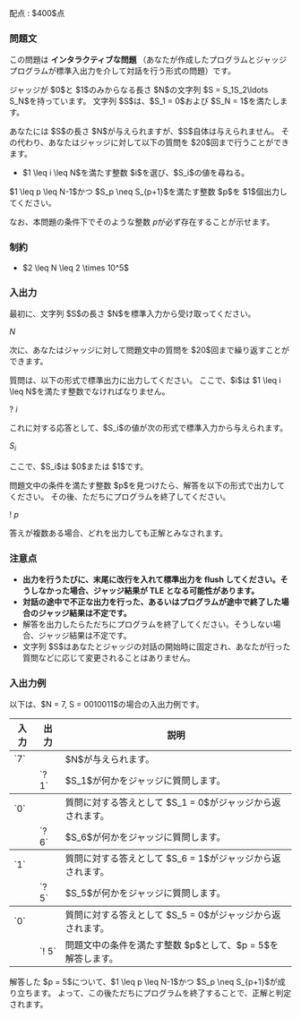 
<div>

<span>

<span>

<p>
配点 : $400$点
</p>

<div>

<section>

### **問題文**

<p>
この問題は 
<strong>
インタラクティブな問題
</strong>
（あなたが作成したプログラムとジャッジプログラムが標準入出力を介して対話を行う形式の問題）です。
</p>

<p>
ジャッジが $0$と $1$のみからなる長さ $N$の文字列 $S = S_1S_2\ldots S_N$を持っています。
文字列 $S$は、$S_1 = 0$および $S_N = 1$を満たします。
</p>

<p>
あなたには $S$の長さ $N$が与えられますが、$S$自体は与えられません。
その代わり、あなたはジャッジに対して以下の質問を $20$回まで行うことができます。
</p>

<ul>

<li>
$1 \leq i \leq N$を満たす整数 $i$を選び、$S_i$の値を尋ねる。
</li>

</ul>

<p>
$1 \leq p \leq N-1$かつ $S_p \neq S_{p+1}$を満たす整数 $p$を $1$個出力してください。

なお、本問題の条件下でそのような整数 $p$が必ず存在することが示せます。
</p>

</section>

</div>

<div>

<section>

### **制約**

<ul>

<li>
$2 \leq N \leq 2 \times 10^5$
</li>

</ul>

</section>

</div>

<div>

<section>

### **入出力**

<p>
最初に、文字列 $S$の長さ $N$を標準入力から受け取ってください。
</p>

<div>

$N$
</div>

<p>
次に、あなたはジャッジに対して問題文中の質問を $20$回まで繰り返すことができます。
</p>

<p>
質問は、以下の形式で標準出力に出力してください。
ここで、$i$は $1 \leq i \leq N$を満たす整数でなければなりません。
</p>

<div>

? $i$
</div>

<p>
これに対する応答として、$S_i$の値が次の形式で標準入力から与えられます。
</p>

<div>

$S_i$
</div>

<p>
ここで、$S_i$は $0$または $1$です。
</p>

<p>
問題文中の条件を満たす整数 $p$を見つけたら、解答を以下の形式で出力してください。
その後、ただちにプログラムを終了してください。
</p>

<div>

! $p$
</div>

<p>
答えが複数ある場合、どれを出力しても正解とみなされます。
</p>

</section>

</div>

<div>

<section>

### **注意点**

<ul>

<li>

<span>

<strong>
出力を行うたびに、末尾に改行を入れて標準出力を flush してください。そうしなかった場合、ジャッジ結果が 
<span>
TLE
</span>
となる可能性があります。
</strong>

</span>

</li>

<li>

<strong>
対話の途中で不正な出力を行った、あるいはプログラムが途中で終了した場合のジャッジ結果は不定です。
</strong>

</li>

<li>
解答を出力したらただちにプログラムを終了してください。そうしない場合、ジャッジ結果は不定です。
</li>

<li>
文字列 $S$はあなたとジャッジの対話の開始時に固定され、あなたが行った質問などに応じて変更されることはありません。
</li>

</ul>

</section>

</div>

<div>

<section>

### **入出力例**

<p>
以下は、$N = 7, S = 0010011$の場合の入出力例です。
</p>

<table>

<thead>

<tr>

<th>
入力
</th>

<th>
出力
</th>

<th>
説明
</th>

</tr>

</thead>

<tbody>

<tr>

<td>
`7`
</td>

<td>

</td>

<td>
$N$が与えられます。
</td>

</tr>

<tr>

<td>

</td>

<td>
`? 1`
</td>

<td>
$S_1$が何かをジャッジに質問します。
</td>

</tr>

<tr>

</tr>

</tbody>

<tbody>

<tr>

<td>
`0`
</td>

<td>

</td>

<td>
質問に対する答えとして $S_1 = 0$がジャッジから返されます。
</td>

</tr>

<tr>

<td>

</td>

<td>
`? 6`
</td>

<td>
$S_6$が何かをジャッジに質問します。
</td>

</tr>

<tr>

</tr>

</tbody>

<tbody>

<tr>

<td>
`1`
</td>

<td>

</td>

<td>
質問に対する答えとして $S_6 = 1$がジャッジから返されます。
</td>

</tr>

<tr>

<td>

</td>

<td>
`? 5`
</td>

<td>
$S_5$が何かをジャッジに質問します。
</td>

</tr>

<tr>

</tr>

</tbody>

<tbody>

<tr>

<td>
`0`
</td>

<td>

</td>

<td>
質問に対する答えとして $S_5 = 0$がジャッジから返されます。
</td>

</tr>

<tr>

<td>

</td>

<td>
`! 5`
</td>

<td>
問題文中の条件を満たす整数 $p$として、$p = 5$を解答します。
</td>

</tr>

<tr>

</tr>

</tbody>

</table>

<p>
解答した $p = 5$について、$1 \leq p \leq N-1$かつ $S_p \neq S_{p+1}$が成り立ちます。
よって、この後ただちにプログラムを終了することで、正解と判定されます。
</p>

</section>

</div>

</span>

</span>

</div>
